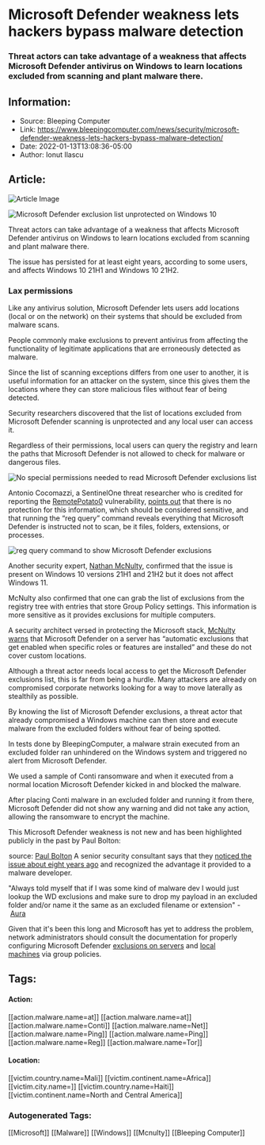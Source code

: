 # Microsoft Defender weakness lets hackers bypass malware detection
### Threat actors can take advantage of a weakness that affects Microsoft Defender antivirus on Windows to learn locations excluded from scanning and plant malware there.

## Information:
+ Source: Bleeping Computer
+ Link: https://www.bleepingcomputer.com/news/security/microsoft-defender-weakness-lets-hackers-bypass-malware-detection/
+ Date: 2022-01-13T13:08:36-05:00
+ Author: Ionut Ilascu


## Article:
![Article Image](https://www.bleepstatic.com/content/hl-images/2021/09/12/Microsoft-Defender.jpg)

![Microsoft Defender exclusion list unprotected on Windows 10](https://www.bleepstatic.com/content/hl-images/2021/09/12/Microsoft-Defender.jpg)


Threat actors can take advantage of a weakness that affects Microsoft Defender antivirus on Windows to learn locations excluded from scanning and plant malware there.


The issue has persisted for at least eight years, according to some users, and affects Windows 10 21H1 and Windows 10 21H2.


### Lax permissions


Like any antivirus solution, Microsoft Defender lets users add locations (local or on the network) on their systems that should be excluded from malware scans.


People commonly make exclusions to prevent antivirus from affecting the functionality of legitimate applications that are erroneously detected as malware.


Since the list of scanning exceptions differs from one user to another, it is useful information for an attacker on the system, since this gives them the locations where they can store malicious files without fear of being detected.


Security researchers discovered that the list of locations excluded from Microsoft Defender scanning is unprotected and any local user can access it.


Regardless of their permissions, local users can query the registry and learn the paths that Microsoft Defender is not allowed to check for malware or dangerous files.


![No special permissions needed to read Microsoft Defender exclusions list](https://www.bleepstatic.com/images/news/u/1100723/2022/WinDefExclPermission.jpg)


Antonio Cocomazzi, a SentinelOne threat researcher who is credited for reporting the [RemotePotato0](https://www.bleepingcomputer.com/news/security/windows-remotepotato0-zero-day-gets-an-unofficial-patch/) vulnerability, [points out](https://twitter.com/splinter_code/status/1481073265380581381) that there is no protection for this information, which should be considered sensitive, and that running the “reg query” command reveals everything that Microsoft Defender is instructed not to scan, be it files, folders, extensions, or processes.


![reg query command to show Microsoft Defender exclusions](https://www.bleepstatic.com/images/news/u/1100723/2022/WinDefenderExclusions.jpg)


Another security expert, [Nathan McNulty](https://twitter.com/NathanMcNulty), confirmed that the issue is present on Windows 10 versions 21H1 and 21H2 but it does not affect Windows 11.


McNulty also confirmed that one can grab the list of exclusions from the registry tree with entries that store Group Policy settings. This information is more sensitive as it provides exclusions for multiple computers.


A security architect versed in protecting the Microsoft stack, [McNulty warns](https://twitter.com/NathanMcNulty/status/1481136160936132609) that Microsoft Defender on a server has “automatic exclusions that get enabled when specific roles or features are installed” and these do not cover custom locations.


Although a threat actor needs local access to get the Microsoft Defender exclusions list, this is far from being a hurdle. Many attackers are already on compromised corporate networks looking for a way to move laterally as stealthily as possible.


By knowing the list of Microsoft Defender exclusions, a threat actor that already compromised a Windows machine can then store and execute malware from the excluded folders without fear of being spotted.


In tests done by BleepingComputer, a malware strain executed from an excluded folder ran unhindered on the Windows system and triggered no alert from Microsoft Defender.


We used a sample of Conti ransomware and when it executed from a normal location Microsoft Defender kicked in and blocked the malware.


After placing Conti malware in an excluded folder and running it from there, Microsoft Defender did not show any warning and did not take any action, allowing the ransomware to encrypt the machine.


This Microsoft Defender weakness is not new and has been highlighted publicly in the past by Paul Bolton:



![Unprotected Microsoft Defender exclusions](data:image/gif;base64,R0lGODlhAQABAAAAACH5BAEKAAEALAAAAAABAAEAAAICTAEAOw==)source: [Paul Bolton](https://twitter.com/overtsecrecy/status/1389985295618215938)
A senior security consultant says that they [noticed the issue about eight years ago](https://twitter.com/SecurityAura/status/1481107646082072577) and recognized the advantage it provided to a malware developer.



"Always told myself that if I was some kind of malware dev I would just lookup the WD exclusions and make sure to drop my payload in an excluded folder and/or name it the same as an excluded filename or extension" - [Aura](https://twitter.com/SecurityAura/status/1481107646082072577)



Given that it's been this long and Microsoft has yet to address the problem, network administrators should consult the documentation for properly configuring Microsoft Defender [exclusions on servers](https://docs.microsoft.com/en-us/microsoft-365/security/defender-endpoint/configure-server-exclusions-microsoft-defender-antivirus?view=o365-worldwide) and [local machines](https://docs.microsoft.com/en-us/microsoft-365/security/defender-endpoint/configure-local-policy-overrides-microsoft-defender-antivirus?view=o365-worldwide#use-group-policy-to-disable-local-list-merging) via group policies.





## Tags:

#### Action:
[[action.malware.name=at]] [[action.malware.name=at]] [[action.malware.name=Conti]] [[action.malware.name=Net]] [[action.malware.name=Ping]] [[action.malware.name=Ping]] [[action.malware.name=Reg]] [[action.malware.name=Tor]]

#### Location:
[[victim.country.name=Mali]] [[victim.continent.name=Africa]] [[victim.city.name=]] [[victim.country.name=Haiti]] [[victim.continent.name=North and Central America]]

### Autogenerated Tags:
[[Microsoft]] [[Malware]] [[Windows]] [[Mcnulty]] [[Bleeping Computer]]

